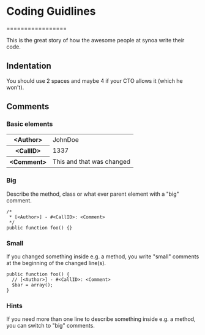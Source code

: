 # Coding Guidlines
=================

This is the great story of how the awesome people at synoa write their code. 

## Indentation

You should use 2 spaces and maybe 4 if your CTO allows it (which he won't). 

## Comments

### Basic elements

<table>
<tr><th>&lt;Author&gt;</th><td>JohnDoe</td></tr>
<tr><th>&lt;CallID&gt;</th><td>1337</td></tr>
<tr><th>&lt;Comment&gt;</th><td>This and that was changed</td></tr>
</table>


### Big

Describe the method, class or what ever parent element with a "big" comment. 

```
/*
 * [<Author>] - #<CallID>: <Comment>
 */
public function foo() {}
```

### Small

If you changed something inside e.g. a method, you write "small" comments at the beginning of the changed line(s).

```
public function foo() {
  // [<Author>] - #<CallID>: <Comment>
  $bar = array();
}
```

### Hints

If you need more than one line to describe something inside e.g. a method, you can switch to "big" comments. 
